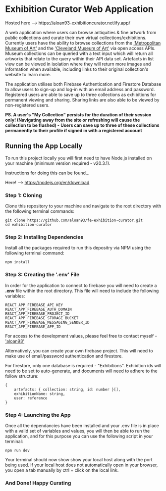 # Exhibition Curator Web Application

Hosted here --> https://aloan93-exhibitioncurator.netlify.app/

A web application where users can browse antiquities & fine artwork from public collections and curate their own virtual collections/exhibitions. Currently users have the ability to browse collections from the ['Metropolitan Museum of Art'](https://metmuseum.github.io/) and the ['Cleveland Museum of Art'](https://openaccess-api.clevelandart.org/) via open access APIs. Museum collections can be queried with a text input which will return all artworks that relate to the query within their API data set. Artefacts in list view can be viewed in isolation where they will return more images and information when available, including links to their original collection's website to learn more.

The application utilises both Firebase Authentication and Firestore Database to allow users to sign-up and log-in with an email address and password. Registered users are able to save up to three collections as exhibitions for permanent viewing and sharing. Sharing links are also able to be viewed by non-registered users.

**PS. A user's "My Collection" persists for the duration of their session only! (Navigating away from the site or refreshing will cause the collection to be flushed) -**
**Users can save up to three of these collections permanently to their profile if signed in with a registered account**

## Running the App Locally

To run this project locally you will first need to have Node.js installed on your machine (minimum version required - v20.3.1).

Instructions for doing this can be found...

Here! --> https://nodejs.org/en/download

### Step 1: Cloning

Clone this repository to your machine and navigate to the root directory with the following terminal commands:

```
git clone https://github.com/aloan93/fe-exhibition-curator.git
cd exhibition-curator
```

### Step 2: Installing Dependencies

Install all the packages required to run this depositry via NPM using the following terminal command:

```
npm install
```

### Step 3: Creating the '.env' File

In order for the application to connect to firebase you will need to create a **.env** file within the root directory. This file will need to include the following variables:

```
REACT_APP_FIREBASE_API_KEY
REACT_APP_FIREBASE_AUTH_DOMAIN
REACT_APP_FIREBASE_PROJECT_ID
REACT_APP_FIREBASE_STORAGE_BUCKET
REACT_APP_FIREBASE_MESSAGING_SENDER_ID
REACT_APP_FIREBASE_APP_ID
```

For access to the development values, please feel free to contact myself - ['aloan93'](https://github.com/aloan93)

Alternatively, you can create your own firebase project. This will need to make use of email/password authentication and firestore.

For firestore, only one database is required - "Exhibitions". Exhibition ids will need to be set to auto-generate, and documents will need to adhere to the follow structure:

```
{
    artefacts: { collection: string, id: number }[],
    exhibitionName: string,
    user: reference
}
```

### Step 4: Launching the App

Once all the dependancies have been installed and your .env file is in place with a valid set of variables and values, you will then be able to run the application, and for this purpose you can use the following script in your terminal:

```
npm run dev
```

Your terminal should now show show your local host along with the port being used. If your local host does not automatically open in your browser, you open a tab manually by ctrl + click on the local link.

### And Done! Happy Curating
